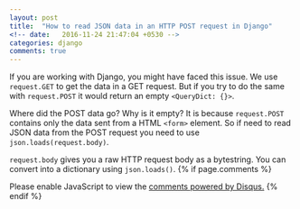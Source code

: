 ```yaml
---
layout: post
title:  "How to read JSON data in an HTTP POST request in Django"
<!-- date:   2016-11-24 21:47:04 +0530 -->
categories: django
comments: true
---
```

If you are working with Django, you might have faced this issue.
We use `request.GET` to get the data in a GET request. But if you
try to do the same with `request.POST` it would return an empty `<QueryDict: {}>`.

Where did the POST data go? Why is it empty?
It is because `request.POST` contains only the data sent from a HTML
`<form>` element. So if need to read JSON data from the POST request you need to
use `json.loads(request.body)`.

`request.body` gives you a raw HTTP request body as a bytestring. You can convert
into a dictionary using `json.loads()`.
{% if page.comments %}
<div id="disqus_thread"></div>
<script>

/**
*  RECOMMENDED CONFIGURATION VARIABLES: EDIT AND UNCOMMENT THE SECTION BELOW TO INSERT DYNAMIC VALUES FROM YOUR PLATFORM OR CMS.
*  LEARN WHY DEFINING THESE VARIABLES IS IMPORTANT: https://disqus.com/admin/universalcode/#configuration-variables*/
/*
var disqus_config = function () {
this.page.url = 'https://s-surineni.github.io/django/2017/05/14/django_post.html';  // Replace PAGE_URL with your page's canonical URL variable
this.page.identifier = PAGE_IDENTIFIER; // Replace PAGE_IDENTIFIER with your page's unique identifier variable
};
*/
(function() { // DON'T EDIT BELOW THIS LINE
var d = document, s = d.createElement('script');
s.src = '//codersam8.disqus.com/embed.js';
s.setAttribute('data-timestamp', +new Date());
(d.head || d.body).appendChild(s);
})();
</script>
<noscript>Please enable JavaScript to view the <a href="https://disqus.com/?ref_noscript">comments powered by Disqus.</a></noscript>
{% endif %}
<script>
  (function(i,s,o,g,r,a,m){i['GoogleAnalyticsObject']=r;i[r]=i[r]||function(){
  (i[r].q=i[r].q||[]).push(arguments)},i[r].l=1*new Date();a=s.createElement(o),
  m=s.getElementsByTagName(o)[0];a.async=1;a.src=g;m.parentNode.insertBefore(a,m)
  })(window,document,'script','https://www.google-analytics.com/analytics.js','ga');

  ga('create', 'UA-89599401-1', 'auto');
  ga('send', 'pageview');

</script>
